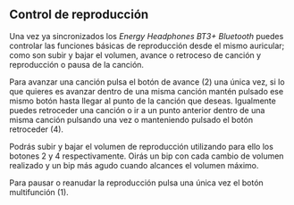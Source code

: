 ## Control de reproducción

Una vez ya sincronizados los *Energy Headphones BT3+ Bluetooth* puedes controlar las funciones básicas de reproducción desde el mismo auricular; como son subir y bajar el volumen, avance o retroceso de canción y reproducción o pausa de la canción.

Para avanzar una canción pulsa el botón de avance (2) una única vez, si lo que quieres es avanzar dentro de una misma canción mantén pulsado ese mismo botón hasta llegar al punto de la canción que deseas. Igualmente puedes retroceder una canción o ir a un punto anterior dentro de una misma canción pulsando una vez o manteniendo pulsado el botón retroceder (4).

Podrás subir y bajar el volumen de reproducción utilizando para ello los botones 2 y 4 respectivamente. Oirás un bip con cada cambio de volumen realizado y un bip más agudo cuando alcances el volumen máximo.

Para pausar o reanudar la reproducción pulsa una única vez el botón multifunción (1).

